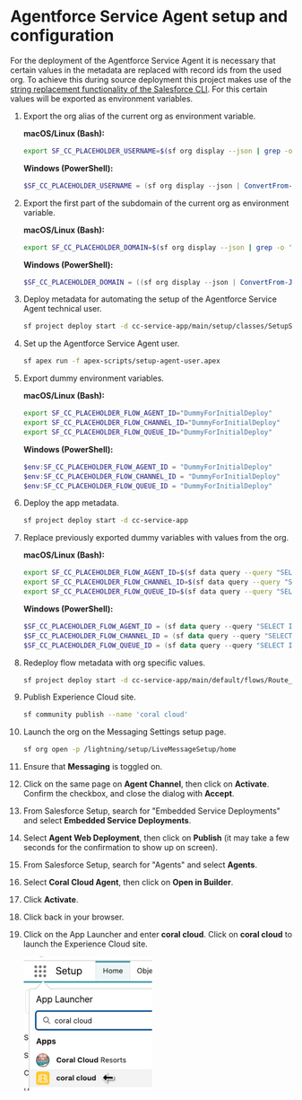 # Agentforce Service Agent setup and configuration

For the deployment of the Agentforce Service Agent it is necessary that certain values in the metadata are replaced with record ids from the used org. To achieve this during source deployment this project makes use of the [string replacement functionality of the Salesforce CLI](https://developer.salesforce.com/docs/atlas.en-us.sfdx_dev.meta/sfdx_dev/sfdx_dev_ws_string_replace.htm). For this certain values will be exported as environment variables.

1. Export the org alias of the current org as environment variable.

    **macOS/Linux (Bash):**

    ```bash
    export SF_CC_PLACEHOLDER_USERNAME=$(sf org display --json | grep -o '"username": "[^"]*' | cut -d'"' -f4)
    ```

    **Windows (PowerShell):**

    ```powershell
    $SF_CC_PLACEHOLDER_USERNAME = (sf org display --json | ConvertFrom-Json).result.username
    ```

1. Export the first part of the subdomain of the current org as environment variable.

    **macOS/Linux (Bash):**

    ```bash
    export SF_CC_PLACEHOLDER_DOMAIN=$(sf org display --json | grep -o '"instanceUrl": "https[^"]*' | cut -d'"' -f4 | sed -E 's|https?://([^\.]+).*|\1|')
    ```

    **Windows (PowerShell):**

    ```powershell
    $SF_CC_PLACEHOLDER_DOMAIN = ((sf org display --json | ConvertFrom-Json).result.instanceUrl -replace 'https?://', '') -split '\.' | Select-Object -First 1
    ```

1. Deploy metadata for automating the setup of the Agentforce Service Agent technical user.

    ```bash
    sf project deploy start -d cc-service-app/main/setup/classes/SetupServiceAgentUser.cls -d cc-service-app/main/default/permissionSets/Coral_Cloud_Service_Agent.permissionset-meta.xml
    ```

1. Set up the Agentforce Service Agent user.

    ```bash
    sf apex run -f apex-scripts/setup-agent-user.apex
    ```

1. Export dummy environment variables.

    **macOS/Linux (Bash):**

    ```bash
    export SF_CC_PLACEHOLDER_FLOW_AGENT_ID="DummyForInitialDeploy"
    export SF_CC_PLACEHOLDER_FLOW_CHANNEL_ID="DummyForInitialDeploy"
    export SF_CC_PLACEHOLDER_FLOW_QUEUE_ID="DummyForInitialDeploy"
    ```

    **Windows (PowerShell):**

    ```powershell
    $env:SF_CC_PLACEHOLDER_FLOW_AGENT_ID = "DummyForInitialDeploy"
    $env:SF_CC_PLACEHOLDER_FLOW_CHANNEL_ID = "DummyForInitialDeploy"
    $env:SF_CC_PLACEHOLDER_FLOW_QUEUE_ID = "DummyForInitialDeploy"
    ```

1. Deploy the app metadata.

    ```bash
    sf project deploy start -d cc-service-app

    ```

1. Replace previously exported dummy variables with values from the org.

    **macOS/Linux (Bash):**

    ```bash
    export SF_CC_PLACEHOLDER_FLOW_AGENT_ID=$(sf data query --query "SELECT Id from BotDefinition WHERE DeveloperName='Coral_Cloud_Agent'" --json | grep -o '"Id": "[^"]*' | cut -d'"' -f4)
    export SF_CC_PLACEHOLDER_FLOW_CHANNEL_ID=$(sf data query --query "SELECT Id from ServiceChannel WHERE DeveloperName='sfdc_livemessage'" --json | grep -o '"Id": "[^"]*' | cut -d'"' -f4)
    export SF_CC_PLACEHOLDER_FLOW_QUEUE_ID=$(sf data query --query "SELECT Id FROM Group WHERE Type = 'Queue' AND Name = 'Messaging Queue'" --json | grep -o '"Id": "[^"]*' | cut -d'"' -f4)
    ```

    **Windows (PowerShell):**

    ```powershell
    $SF_CC_PLACEHOLDER_FLOW_AGENT_ID = (sf data query --query "SELECT Id from BotDefinition WHERE DeveloperName='Coral_Cloud_Agent'" --json | ConvertFrom-Json).result.records[0].Id
    $SF_CC_PLACEHOLDER_FLOW_CHANNEL_ID = (sf data query --query "SELECT Id from ServiceChannel WHERE DeveloperName='sfdc_livemessage'" --json | ConvertFrom-Json).result.records[0].Id
    $SF_CC_PLACEHOLDER_FLOW_QUEUE_ID = (sf data query --query "SELECT Id FROM Group WHERE Type = 'Queue' AND Name = 'Messaging Queue'" --json | ConvertFrom-Json).result.records[0].Id
    ```

1. Redeploy flow metadata with org specific values.

    ```bash
    sf project deploy start -d cc-service-app/main/default/flows/Route_to_Agent.flow-meta.xml cc-service-app/main/default/flows/Route_to_Agent.flow-meta.xml
    ```

1. Publish Experience Cloud site.

    ```bash
    sf community publish --name 'coral cloud'
    ```

1. Launch the org on the Messaging Settings setup page.

    ```bash
    sf org open -p /lightning/setup/LiveMessageSetup/home
    ```

1. Ensure that **Messaging** is toggled on.

1. Click on the same page on **Agent Channel**, then click on **Activate**. Confirm the checkbox, and close the dialog with **Accept**.

1. From Salesforce Setup, search for "Embedded Service Deployments" and select **Embedded Service Deployments**.

1. Select **Agent Web Deployment**, then click on **Publish** (it may take a few seconds for the confirmation to show up on screen).

1. From Salesforce Setup, search for "Agents" and select **Agents**.

1. Select **Coral Cloud Agent**, then click on **Open in Builder**.

1. Click **Activate**.

1. Click back in your browser.

1. Click on the App Launcher and enter **coral cloud**. Click on **coral cloud** to launch the Experience Cloud site.

    ![](/docs/gfx/app-launcher-ec.png)
